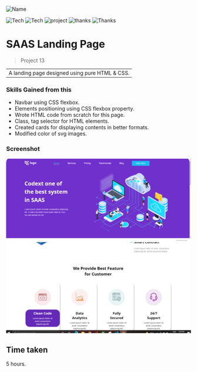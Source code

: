 ![Name](https://img.shields.io/badge/Name%20-vikas%20%20kumar-blue?style=for-the-badge)

![Tech](https://img.shields.io/badge/tech-HTML-blue)
![Tech](https://img.shields.io/badge/tech-CSS-orange)
![project](https://img.shields.io/badge/project-SAAS--page-orange)
![thanks](https://img.shields.io/badge/Thanks-Inueronai-yellowgreen)
![Thanks](https://img.shields.io/badge/Thanks-Hiteshchoudhary-yellowgreen)

# SAAS Landing Page

> Project 13

<table>
<tr>
<td>
  A landing page designed using pure HTML & CSS.
</td>
</tr>
</table>

### Skills Gained from this

- Navbar using CSS flexbox.
- Elements positioning using CSS flexbox property.
- Wrote HTML code from scratch for this page.
- Class, tag selector for HTML elements.
- Created cards for displaying contents in better formats.
- Modified color of svg images.

### Screenshot

![saas](./screenshot/saas1.PNG)
![saas](./screenshot/saas3.PNG)

## Time taken
5 hours.
